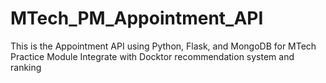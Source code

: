 # MTech_PM_Appointment_API
This is the Appointment API using Python, Flask, and MongoDB for MTech Practice Module
Integrate with Docktor recommendation system and ranking 